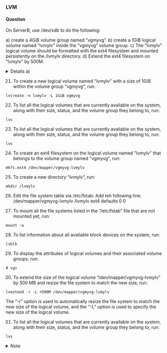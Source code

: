 ### LVM

#### Question

On ServerB, use /dev/sdb to do the following:

a) create a 4GiB volume group named “vgmyvg”.
b) create a 1GiB logical volume named “lvmylv” inside the “vgmyvg” volume group.
c) The “lvmylv” logical volume should be formatted with the ext4 filesystem and mounted persistently on the /lvmylv directory.
d) Extend the ext4 filesystem on “lvmylv” by 500M.

<details><summary> Details a)</summary>


1. To list information about all available block devices on the system, run:
```
lsblk
```
2. To create a partition table on the block device "/dev/sdb" using the fdisk utility, run:
```
fdisk -c /dev/sdb
```
The "-c" option enables compatibility mode, which ensures that the partition table is compatible with older operating systems.


- n //new partition
- p //partition type: "p" for primary
- 1 //partition number
-  Press Enter to confirm the first default sector
- +4GiB // Last sector or required size
- l //List known partition types
- t // Change a partition type
- 8e // partition type code
- p //print the partition table
- w //To write the table to disk and exit

- To list all the available disk partitions and their related information, run:
```
fdisk -l
```

14. to display a summary of the physical volumes (PVs) on the system, run:
``
pvs

15. To initialize the physical volume “/dev/sdb1” for use by LVM to be allowed for use in a volume group (VG), run:
```
pvcreate /dev/sdb1
```
16. To verify, run:
```
pvs
```
17. To display the attributes of logical volumes and their associated volume groups, run:
```
vgs
```
18. To create a new volume group named "vgmyvg" and adds the physical volume /dev/sdb1 to it, run:
```
vgcreate vgmyvg /dev/sdb1
```
19. To verify, run:
```
vgs
```

<details><summary> Note: -c Option and DOS-compatibility mode </summary>
I used the “-c” option to turn off the DOS-compatible mode, which I recommended while creating partitions. Because DOS does not allow a partition to start (or end) the middle of a cylinder, it assumes the partition table is corrupt when it sees this and won't boot from any partition on the disk.

Note that
    The “-c” option is used to specify the compatibility mode 'dos' or 'nondos'. The default is the nondos mode.
    For backward compatibility, it is possible to use the option without the mode argument; in that case, the default is used.
</details>


20. To display the attributes of logical volumes and their associated volume groups, run:
```
vgs
```
</details>


21. To create a new logical volume named "lvmylv" with a size of 1GiB within the volume group "vgmyvg", run:
```
lvcreate -n lvmylv -L 1GiB vgmyvg
```
22. To list all the logical volumes that are currently available on the system, along with their size, status, and the volume group they belong to, run:
```
lvs
```


23. To list all the logical volumes that are currently available on the system, along with their size, status, and the volume group they belong to, run:
```
lvs
```

24. To create an ext4 filesystem on the logical volume named "lvmylv" that belongs to the volume group named "vgmyvg", run:
```
mkfs.ext4 /dev/mapper/vgmyvg-lvmylv
```
25. To create a new directory “lvmylv”, run:
```
mkdir /lvmylv
```
26. Edit the file system table via /etc/fstab:
Add teh following line:
/dev/mapper/vgmyvg-lvmylv /lvmylv ext4 defaults 0 0


27. To mount all the file systems listed in the “/etc/fstab” file that are not mounted yet, run:
```
mount -a
```
28. To list information about all available block devices on the system, run:
```
lsblk
```

29.  To display the attributes of logical volumes and their associated volume groups, run:
```
# vgs
```
30. To extend the size of the logical volume “/dev/mapper/vgmyvg-lvmylv” by 500 MB and resize the file system to match the new size, run:
```
lvextend -r -L +500M /dev/mapper/vgmyvg-lvmylv
```
The “-r” option is used to automatically resize the file system to match the new size of the logical volume, and the “-L” option is used to specify the new size of the logical volume.

31. To list all the logical volumes that are currently available on the system, along with their size, status, and the volume group they belong to, run:
```
lvs
```

</details>

<details> <summary> Note </summary> 
The “-r” or “--resizefs” option is particularly useful as it saves the extra step of running the “resize2fs” command manually to resize the file system.
To shrink the “mylv” logical volume in “myvg” volume group to 500 megabytes, use the following command:

lvreduce --resizefs -L 500M myvg/mylv

Shrinking is not supported on a GFS2 or XFS file system.

Important
If the logical volume you are reducing contains a file system, I recommend using the “--resizefs” option of the “lvreduce” command to prevent data loss. When using this option, the “lvreduce” command tries to reduce the file system before shrinking the logical volume. If it fails, as it can if the file system is full or does not support shrink, the “lvreduce” command will fail and not attempt to shrink the logical volume.

</details>

